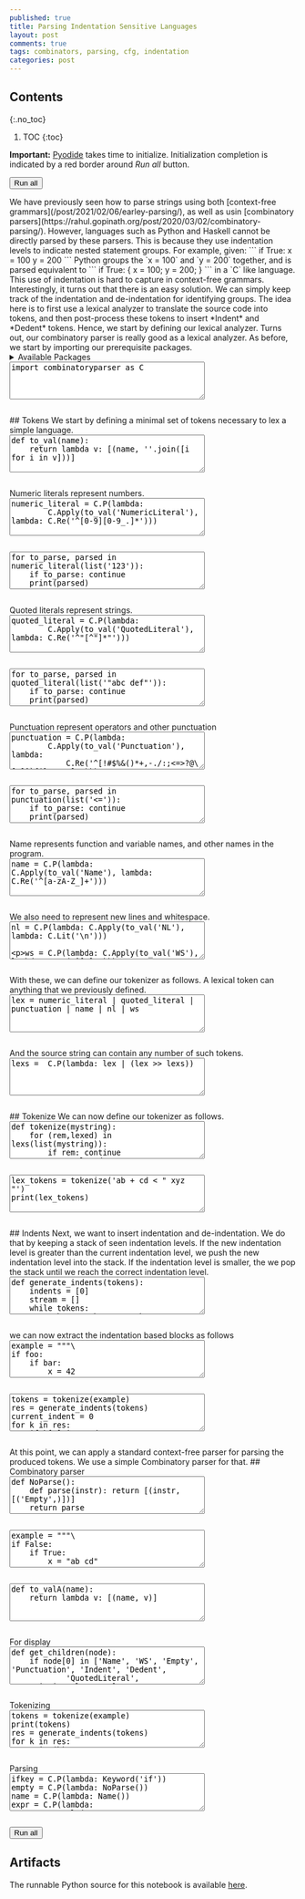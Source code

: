 ```yaml
---
published: true
title: Parsing Indentation Sensitive Languages
layout: post
comments: true
tags: combinators, parsing, cfg, indentation
categories: post
---
```


## Contents
{:.no_toc}

1. TOC
{:toc}

<script src="/resources/js/graphviz/index.min.js"></script>
<script>
// From https://github.com/hpcc-systems/hpcc-js-wasm
// Hosted for teaching.
var hpccWasm = window["@hpcc-js/wasm"];
function display_dot(dot_txt, div) {
    hpccWasm.graphviz.layout(dot_txt, "svg", "dot").then(svg => {
        div.innerHTML = svg;
    });
}
window.display_dot = display_dot
// from js import display_dot
</script>

<script src="/resources/pyodide/full/3.9/pyodide.js"></script>
<link rel="stylesheet" type="text/css" media="all" href="/resources/skulpt/css/codemirror.css">
<link rel="stylesheet" type="text/css" media="all" href="/resources/skulpt/css/solarized.css">
<link rel="stylesheet" type="text/css" media="all" href="/resources/skulpt/css/env/editor.css">

<script src="/resources/skulpt/js/codemirrorepl.js" type="text/javascript"></script>
<script src="/resources/skulpt/js/python.js" type="text/javascript"></script>
<script src="/resources/pyodide/js/env/editor.js" type="text/javascript"></script>

**Important:** [Pyodide](https://pyodide.readthedocs.io/en/latest/) takes time to initialize.
Initialization completion is indicated by a red border around *Run all* button.
<form name='python_run_form'>
<button type="button" name="python_run_all">Run all</button>
</form>
We have previously seen how to parse strings using both [context-free
grammars](/post/2021/02/06/earley-parsing/), as well as usin [combinatory
parsers](https://rahul.gopinath.org/post/2020/03/02/combinatory-parsing/).
However, languages such as Python and Haskell cannot be directly parsed by
these parsers. This is because they use indentation levels to indicate
nested statement groups.
For example, given:
```
if True:
   x = 100
   y = 200
```
Python groups the `x = 100` and `y = 200` together, and is parsed equivalent
to
```
if True: {
   x = 100;
   y = 200;
}
```
in a `C` like language. This use of indentation is hard to capture in
context-free grammars.
Interestingly, it turns out that there is an easy solution. We can simply
keep track of the indentation and de-indentation for identifying groups.
The idea here is to first use a lexical analyzer to translate the source code
into tokens, and then post-process these tokens to insert *Indent* and
*Dedent* tokens. Hence, we start by defining our lexical analyzer. Turns out,
our combinatory parser is really good as a lexical analyzer.
As before, we start by importing our prerequisite packages.

<details>
<summary>Available Packages </summary>
<!--##### Available Packages-->

These are packages that refer either to my previous posts or to pure python
packages that I have compiled, and is available in the below locations. As
before, install them if you need to run the program directly on the machine.
To install, simply download the wheel file (`pkg.whl`) and install using
`pip install pkg.whl`.

<ol>
<li><a href="https://rahul.gopinath.org/py/combinatoryparser-0.0.1-py2.py3-none-any.whl">combinatoryparser-0.0.1-py2.py3-none-any.whl</a> from "<a href="/post/2020/03/02/combinatory-parsing/">Simple Combinatory Parsing For Context Free Languages</a>".</li>
<li><a href="https://rahul.gopinath.org/py/simplefuzzer-0.0.1-py2.py3-none-any.whl">simplefuzzer-0.0.1-py2.py3-none-any.whl</a> from "<a href="/post/2019/05/28/simplefuzzer-01/">The simplest grammar fuzzer in the world</a>".</li>
</ol>

<div style='display:none'>
<form name='python_run_form'>
<textarea cols="40" rows="4" id='python_pre_edit' name='python_edit'>
https://rahul.gopinath.org/py/combinatoryparser-0.0.1-py2.py3-none-any.whl
https://rahul.gopinath.org/py/simplefuzzer-0.0.1-py2.py3-none-any.whl
</textarea>
</form>
</div>
</details>

<!--
############
import combinatoryparser as C

############
-->
<form name='python_run_form'>
<textarea cols="40" rows="4" name='python_edit'>
import combinatoryparser as C
</textarea><br />
<pre class='Output' name='python_output'></pre>
<div name='python_canvas'></div>
</form>
## Tokens
We start by defining a minimal set of tokens necessary to lex a simple
language.

<!--
############
def to_val(name):
    return lambda v: [(name, ''.join([i for i in v]))]

############
-->
<form name='python_run_form'>
<textarea cols="40" rows="4" name='python_edit'>
def to_val(name):
    return lambda v: [(name, &#x27;&#x27;.join([i for i in v]))]
</textarea><br />
<pre class='Output' name='python_output'></pre>
<div name='python_canvas'></div>
</form>
Numeric literals represent numbers.

<!--
############
numeric_literal = C.P(lambda:
        C.Apply(to_val('NumericLiteral'), lambda: C.Re('^[0-9][0-9_.]*')))

############
-->
<form name='python_run_form'>
<textarea cols="40" rows="4" name='python_edit'>
numeric_literal = C.P(lambda:
        C.Apply(to_val(&#x27;NumericLiteral&#x27;), lambda: C.Re(&#x27;^[0-9][0-9_.]*&#x27;)))
</textarea><br />
<pre class='Output' name='python_output'></pre>
<div name='python_canvas'></div>
</form>

<!--
############
for to_parse, parsed in numeric_literal(list('123')):
    if to_parse: continue
    print(parsed)

############
-->
<form name='python_run_form'>
<textarea cols="40" rows="4" name='python_edit'>
for to_parse, parsed in numeric_literal(list(&#x27;123&#x27;)):
    if to_parse: continue
    print(parsed)
</textarea><br />
<pre class='Output' name='python_output'></pre>
<div name='python_canvas'></div>
</form>
Quoted literals represent strings.

<!--
############
quoted_literal = C.P(lambda:
        C.Apply(to_val('QuotedLiteral'), lambda: C.Re('^"[^"]*"')))
############
-->
<form name='python_run_form'>
<textarea cols="40" rows="4" name='python_edit'>
quoted_literal = C.P(lambda:
        C.Apply(to_val(&#x27;QuotedLiteral&#x27;), lambda: C.Re(&#x27;^&quot;[^&quot;]*&quot;&#x27;)))
</textarea><br />
<pre class='Output' name='python_output'></pre>
<div name='python_canvas'></div>
</form>

<!--
############
for to_parse, parsed in quoted_literal(list('"abc def"')):
    if to_parse: continue
    print(parsed)


############
-->
<form name='python_run_form'>
<textarea cols="40" rows="4" name='python_edit'>
for to_parse, parsed in quoted_literal(list(&#x27;&quot;abc def&quot;&#x27;)):
    if to_parse: continue
    print(parsed)
</textarea><br />
<pre class='Output' name='python_output'></pre>
<div name='python_canvas'></div>
</form>
Punctuation represent operators and other punctuation

<!--
############
punctuation = C.P(lambda:
        C.Apply(to_val('Punctuation'), lambda:
            C.Re('^[!#$%&()*+,-./:;<=>?@\[\]^`{|}~\\\\]+')))
############
-->
<form name='python_run_form'>
<textarea cols="40" rows="4" name='python_edit'>
punctuation = C.P(lambda:
        C.Apply(to_val(&#x27;Punctuation&#x27;), lambda:
            C.Re(&#x27;^[!#$%&amp;()*+,-./:;&lt;=&gt;?@\[\]^`{|}~\\\\]+&#x27;)))
</textarea><br />
<pre class='Output' name='python_output'></pre>
<div name='python_canvas'></div>
</form>

<!--
############
for to_parse, parsed in punctuation(list('<=')):
    if to_parse: continue
    print(parsed)


############
-->
<form name='python_run_form'>
<textarea cols="40" rows="4" name='python_edit'>
for to_parse, parsed in punctuation(list(&#x27;&lt;=&#x27;)):
    if to_parse: continue
    print(parsed)
</textarea><br />
<pre class='Output' name='python_output'></pre>
<div name='python_canvas'></div>
</form>
Name represents function and variable names, and other names in the program.

<!--
############
name = C.P(lambda: C.Apply(to_val('Name'), lambda: C.Re('^[a-zA-Z_]+')))

############
-->
<form name='python_run_form'>
<textarea cols="40" rows="4" name='python_edit'>
name = C.P(lambda: C.Apply(to_val(&#x27;Name&#x27;), lambda: C.Re(&#x27;^[a-zA-Z_]+&#x27;)))
</textarea><br />
<pre class='Output' name='python_output'></pre>
<div name='python_canvas'></div>
</form>
We also need to represent new lines and whitespace.

<!--
############
nl = C.P(lambda: C.Apply(to_val('NL'), lambda: C.Lit('\n')))

ws = C.P(lambda: C.Apply(to_val('WS'), lambda: C.Re('^[ ]+')))

############
-->
<form name='python_run_form'>
<textarea cols="40" rows="4" name='python_edit'>
nl = C.P(lambda: C.Apply(to_val(&#x27;NL&#x27;), lambda: C.Lit(&#x27;\n&#x27;)))

ws = C.P(lambda: C.Apply(to_val(&#x27;WS&#x27;), lambda: C.Re(&#x27;^[ ]+&#x27;)))
</textarea><br />
<pre class='Output' name='python_output'></pre>
<div name='python_canvas'></div>
</form>
With these, we can define our tokenizer as follows. A lexical token can
anything that we previously defined.

<!--
############
lex = numeric_literal | quoted_literal | punctuation | name | nl | ws

############
-->
<form name='python_run_form'>
<textarea cols="40" rows="4" name='python_edit'>
lex = numeric_literal | quoted_literal | punctuation | name | nl | ws
</textarea><br />
<pre class='Output' name='python_output'></pre>
<div name='python_canvas'></div>
</form>
And the source string can contain any number of such tokens.

<!--
############
lexs =  C.P(lambda: lex | (lex >> lexs))

############
-->
<form name='python_run_form'>
<textarea cols="40" rows="4" name='python_edit'>
lexs =  C.P(lambda: lex | (lex &gt;&gt; lexs))
</textarea><br />
<pre class='Output' name='python_output'></pre>
<div name='python_canvas'></div>
</form>
## Tokenize
We can now define our tokenizer as follows.

<!--
############
def tokenize(mystring):
    for (rem,lexed) in lexs(list(mystring)):
        if rem: continue
        return lexed
    raise Exception('Unable to tokenize')

############
-->
<form name='python_run_form'>
<textarea cols="40" rows="4" name='python_edit'>
def tokenize(mystring):
    for (rem,lexed) in lexs(list(mystring)):
        if rem: continue
        return lexed
    raise Exception(&#x27;Unable to tokenize&#x27;)
</textarea><br />
<pre class='Output' name='python_output'></pre>
<div name='python_canvas'></div>
</form>

<!--
############
lex_tokens = tokenize('ab + cd < " xyz "')
print(lex_tokens)


############
-->
<form name='python_run_form'>
<textarea cols="40" rows="4" name='python_edit'>
lex_tokens = tokenize(&#x27;ab + cd &lt; &quot; xyz &quot;&#x27;)
print(lex_tokens)
</textarea><br />
<pre class='Output' name='python_output'></pre>
<div name='python_canvas'></div>
</form>
## Indents
Next, we want to insert indentation and de-indentation. We do that by keeping
a stack of seen indentation levels. If the new indentation level is greater
than the current indentation level, we push the new indentation level into
the stack. If the indentation level is smaller, the we pop the stack until we
reach the correct indentation level.

<!--
############
def generate_indents(tokens):
    indents = [0]
    stream = []
    while tokens:
        token, *tokens  = tokens
        # did a nested block begin
        if token[0] == 'NL':
            if not tokens:
                stream.append(token)
                dedent(0, indents, stream)
                break
            elif tokens[0][0] == 'WS':
                indent = len(tokens[0][1])
                if indent > indents[-1]:
                    indents.append(indent)
                    stream.append(('Indent', indent))
                elif indent == indents[-1]:
                    stream.append(token)
                else:
                    stream.append(token)
                    dedent(indent, indents, stream)
                tokens = tokens[1:]
            else:
                stream.append(token)
                dedent(0, indents, stream)
        else:
            stream.append(token)
    assert len(indents) == 1
    return stream

def dedent(indent, indents, stream):
    while indent < indents[-1]:
        indents.pop()
        stream.append(('Dedent', indents[-1]))
    assert indent == indents[-1]
    return

############
-->
<form name='python_run_form'>
<textarea cols="40" rows="4" name='python_edit'>
def generate_indents(tokens):
    indents = [0]
    stream = []
    while tokens:
        token, *tokens  = tokens
        # did a nested block begin
        if token[0] == &#x27;NL&#x27;:
            if not tokens:
                stream.append(token)
                dedent(0, indents, stream)
                break
            elif tokens[0][0] == &#x27;WS&#x27;:
                indent = len(tokens[0][1])
                if indent &gt; indents[-1]:
                    indents.append(indent)
                    stream.append((&#x27;Indent&#x27;, indent))
                elif indent == indents[-1]:
                    stream.append(token)
                else:
                    stream.append(token)
                    dedent(indent, indents, stream)
                tokens = tokens[1:]
            else:
                stream.append(token)
                dedent(0, indents, stream)
        else:
            stream.append(token)
    assert len(indents) == 1
    return stream

def dedent(indent, indents, stream):
    while indent &lt; indents[-1]:
        indents.pop()
        stream.append((&#x27;Dedent&#x27;, indents[-1]))
    assert indent == indents[-1]
    return
</textarea><br />
<pre class='Output' name='python_output'></pre>
<div name='python_canvas'></div>
</form>
we can now extract the indentation based blocks as follows

<!--
############
example = """\
if foo:
    if bar:
        x = 42
        y = 100
else:
    print foo
"""

############
-->
<form name='python_run_form'>
<textarea cols="40" rows="4" name='python_edit'>
example = &quot;&quot;&quot;\
if foo:
    if bar:
        x = 42
        y = 100
else:
    print foo
&quot;&quot;&quot;
</textarea><br />
<pre class='Output' name='python_output'></pre>
<div name='python_canvas'></div>
</form>

<!--
############
tokens = tokenize(example)
res = generate_indents(tokens)
current_indent = 0
for k in res:
    if k[0] in 'Indent':
        current_indent = k[1]
        print()
        print(' ' * current_indent + '{')
        print(current_indent * ' ', end = '')
    elif k[0] in 'Dedent':
        print()
        print(current_indent * ' ' + '}')
        current_indent = k[1]
    elif k[0] in 'NL':
        print()
        print(current_indent * ' ', end = '')
    else:
        print(k[1], end = '')
print()

############
-->
<form name='python_run_form'>
<textarea cols="40" rows="4" name='python_edit'>
tokens = tokenize(example)
res = generate_indents(tokens)
current_indent = 0
for k in res:
    if k[0] in &#x27;Indent&#x27;:
        current_indent = k[1]
        print()
        print(&#x27; &#x27; * current_indent + &#x27;{&#x27;)
        print(current_indent * &#x27; &#x27;, end = &#x27;&#x27;)
    elif k[0] in &#x27;Dedent&#x27;:
        print()
        print(current_indent * &#x27; &#x27; + &#x27;}&#x27;)
        current_indent = k[1]
    elif k[0] in &#x27;NL&#x27;:
        print()
        print(current_indent * &#x27; &#x27;, end = &#x27;&#x27;)
    else:
        print(k[1], end = &#x27;&#x27;)
print()
</textarea><br />
<pre class='Output' name='python_output'></pre>
<div name='python_canvas'></div>
</form>
At this point, we can apply a standard context-free parser for parsing the
produced tokens. We use a simple Combinatory parser for that.
## Combinatory parser

<!--
############
def NoParse():
    def parse(instr): return [(instr, [('Empty',)])]
    return parse

def Keyword(k):
    def parse(instr):
        if instr and instr[0] == ('Name', k):
            return [(instr[1:], [instr[0]])]
        return []
    return parse

def Literal(k):
    def parse(instr):
        if instr and instr[0][0] == k:
            return [(instr[1:], [instr[0]])]
        return []
    return parse

def NL():
    def parse(instr):
        if instr and instr[0][0] == 'NL':
            return [(instr[1:], [instr[0]])]
        return []
    return parse

def WS():
    def parse(instr):
        if instr and instr[0][0] == 'WS':
            return [(instr[1:], [instr[0]])]
        return []
    return parse

def Name():
    def parse(instr):
        if instr and instr[0][0] == 'Name':
            return [(instr[1:], [instr[0]])]
        return []
    return parse

def Punct(c):
    def parse(instr):
        if instr and instr[0] == ('Punctuation', c):
            return [(instr[1:], [instr[0]])]
        return []
    return parse

def Indent():
    def parse(instr):
        if instr and instr[0][0] == 'Indent':
            return [(instr[1:], [instr[0]])]
        return []
    return parse

def Dedent():
    def parse(instr):
        if instr and instr[0][0] == 'Dedent':
            return [(instr[1:], [instr[0]])]
        return []
    return parse

############
-->
<form name='python_run_form'>
<textarea cols="40" rows="4" name='python_edit'>
def NoParse():
    def parse(instr): return [(instr, [(&#x27;Empty&#x27;,)])]
    return parse

def Keyword(k):
    def parse(instr):
        if instr and instr[0] == (&#x27;Name&#x27;, k):
            return [(instr[1:], [instr[0]])]
        return []
    return parse

def Literal(k):
    def parse(instr):
        if instr and instr[0][0] == k:
            return [(instr[1:], [instr[0]])]
        return []
    return parse

def NL():
    def parse(instr):
        if instr and instr[0][0] == &#x27;NL&#x27;:
            return [(instr[1:], [instr[0]])]
        return []
    return parse

def WS():
    def parse(instr):
        if instr and instr[0][0] == &#x27;WS&#x27;:
            return [(instr[1:], [instr[0]])]
        return []
    return parse

def Name():
    def parse(instr):
        if instr and instr[0][0] == &#x27;Name&#x27;:
            return [(instr[1:], [instr[0]])]
        return []
    return parse

def Punct(c):
    def parse(instr):
        if instr and instr[0] == (&#x27;Punctuation&#x27;, c):
            return [(instr[1:], [instr[0]])]
        return []
    return parse

def Indent():
    def parse(instr):
        if instr and instr[0][0] == &#x27;Indent&#x27;:
            return [(instr[1:], [instr[0]])]
        return []
    return parse

def Dedent():
    def parse(instr):
        if instr and instr[0][0] == &#x27;Dedent&#x27;:
            return [(instr[1:], [instr[0]])]
        return []
    return parse
</textarea><br />
<pre class='Output' name='python_output'></pre>
<div name='python_canvas'></div>
</form>

<!--
############
example = """\
if False:
    if True:
        x = "ab cd"
        y = 100
z = 1
"""

############
-->
<form name='python_run_form'>
<textarea cols="40" rows="4" name='python_edit'>
example = &quot;&quot;&quot;\
if False:
    if True:
        x = &quot;ab cd&quot;
        y = 100
z = 1
&quot;&quot;&quot;
</textarea><br />
<pre class='Output' name='python_output'></pre>
<div name='python_canvas'></div>
</form>

<!--
############
def to_valA(name):
    return lambda v: [(name, v)]

############
-->
<form name='python_run_form'>
<textarea cols="40" rows="4" name='python_edit'>
def to_valA(name):
    return lambda v: [(name, v)]
</textarea><br />
<pre class='Output' name='python_output'></pre>
<div name='python_canvas'></div>
</form>
For display

<!--
############
def get_children(node):
    if node[0] in ['Name', 'WS', 'Empty', 'Punctuation', 'Indent', 'Dedent',
            'QuotedLiteral', 'NumericLiteral', 'NL']:
        return []
    return node[1]

############
-->
<form name='python_run_form'>
<textarea cols="40" rows="4" name='python_edit'>
def get_children(node):
    if node[0] in [&#x27;Name&#x27;, &#x27;WS&#x27;, &#x27;Empty&#x27;, &#x27;Punctuation&#x27;, &#x27;Indent&#x27;, &#x27;Dedent&#x27;,
            &#x27;QuotedLiteral&#x27;, &#x27;NumericLiteral&#x27;, &#x27;NL&#x27;]:
        return []
    return node[1]
</textarea><br />
<pre class='Output' name='python_output'></pre>
<div name='python_canvas'></div>
</form>
Tokenizing

<!--
############
tokens = tokenize(example)
print(tokens)
res = generate_indents(tokens)
for k in res:
    print(k)

############
-->
<form name='python_run_form'>
<textarea cols="40" rows="4" name='python_edit'>
tokens = tokenize(example)
print(tokens)
res = generate_indents(tokens)
for k in res:
    print(k)
</textarea><br />
<pre class='Output' name='python_output'></pre>
<div name='python_canvas'></div>
</form>
Parsing

<!--
############
ifkey = C.P(lambda: Keyword('if'))
empty = C.P(lambda: NoParse())
name = C.P(lambda: Name())
expr = C.P(lambda:
        C.Apply(
            to_valA('Expr'),
            lambda: name | nlit | qlit)
        )
ws = C.P(lambda: WS())
nl = C.P(lambda: NL())
spaces = C.P(lambda: (ws >> spaces) | empty)
colon = C.P(lambda: Punct(':'))
equals = C.P(lambda: Punct('='))
nlit = C.P(lambda: Literal('NumericLiteral'))
qlit = C.P(lambda: Literal('QuotedLiteral'))
indent = C.P(lambda: Indent())
dedent = C.P(lambda: Dedent())

assignstmt = C.P(lambda:
        C.Apply(
            to_valA('Assignment'),
            lambda: name >> spaces >> equals >> spaces >> (nlit | qlit) >> nl)
        )
ifstmt =  C.P(lambda:
        C.Apply(
            to_valA('If'),
            lambda: ifkey >> spaces >> expr >> spaces >> colon >> block)
        )

block = C.P(lambda: (indent >> stmts >> dedent) | stmts)

stmt = C.P(lambda:
        C.Apply(
            to_valA('Statement'),
            lambda: ifstmt | assignstmt)
        )

stmts = C.P(lambda:
        C.Apply(
            to_valA('Stmts'),
            lambda: stmt| (stmt >> stmts))
        )

for to_parse, parsed in stmts(res):
    if not to_parse:
        C.display_trees(parsed, get_children=get_children)

############
-->
<form name='python_run_form'>
<textarea cols="40" rows="4" name='python_edit'>
ifkey = C.P(lambda: Keyword(&#x27;if&#x27;))
empty = C.P(lambda: NoParse())
name = C.P(lambda: Name())
expr = C.P(lambda:
        C.Apply(
            to_valA(&#x27;Expr&#x27;),
            lambda: name | nlit | qlit)
        )
ws = C.P(lambda: WS())
nl = C.P(lambda: NL())
spaces = C.P(lambda: (ws &gt;&gt; spaces) | empty)
colon = C.P(lambda: Punct(&#x27;:&#x27;))
equals = C.P(lambda: Punct(&#x27;=&#x27;))
nlit = C.P(lambda: Literal(&#x27;NumericLiteral&#x27;))
qlit = C.P(lambda: Literal(&#x27;QuotedLiteral&#x27;))
indent = C.P(lambda: Indent())
dedent = C.P(lambda: Dedent())

assignstmt = C.P(lambda:
        C.Apply(
            to_valA(&#x27;Assignment&#x27;),
            lambda: name &gt;&gt; spaces &gt;&gt; equals &gt;&gt; spaces &gt;&gt; (nlit | qlit) &gt;&gt; nl)
        )
ifstmt =  C.P(lambda:
        C.Apply(
            to_valA(&#x27;If&#x27;),
            lambda: ifkey &gt;&gt; spaces &gt;&gt; expr &gt;&gt; spaces &gt;&gt; colon &gt;&gt; block)
        )

block = C.P(lambda: (indent &gt;&gt; stmts &gt;&gt; dedent) | stmts)

stmt = C.P(lambda:
        C.Apply(
            to_valA(&#x27;Statement&#x27;),
            lambda: ifstmt | assignstmt)
        )

stmts = C.P(lambda:
        C.Apply(
            to_valA(&#x27;Stmts&#x27;),
            lambda: stmt| (stmt &gt;&gt; stmts))
        )

for to_parse, parsed in stmts(res):
    if not to_parse:
        C.display_trees(parsed, get_children=get_children)
</textarea><br />
<pre class='Output' name='python_output'></pre>
<div name='python_canvas'></div>
</form>

<form name='python_run_form'>
<button type="button" name="python_run_all">Run all</button>
</form>

## Artifacts

The runnable Python source for this notebook is available [here](https://github.com/rahulgopinath/rahulgopinath.github.io/blob/master/notebooks/2022-06-04-parsing-indentation.py).


